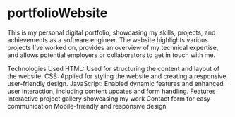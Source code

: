 # portfolioWebsite

This is my personal digital portfolio, showcasing my skills, projects, and achievements as a software engineer. The website highlights various projects I’ve worked on, provides an overview of my technical expertise, and allows potential employers or collaborators to get in touch with me.

Technologies Used
HTML: Used for structuring the content and layout of the website.
CSS: Applied for styling the website and creating a responsive, user-friendly design.
JavaScript: Enabled dynamic features and enhanced user interaction, including content updates and form handling.
Features
Interactive project gallery showcasing my work
Contact form for easy communication
Mobile-friendly and responsive design
